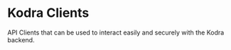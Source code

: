 # Kodra Clients
API Clients that can be used to interact easily and securely with the Kodra backend.
